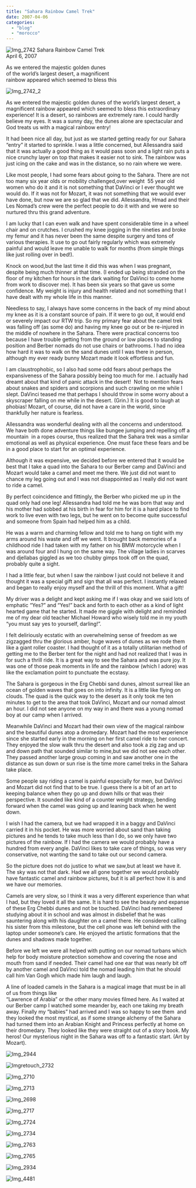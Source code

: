 ```yaml
---
title: "Sahara Rainbow Camel Trek"
date: 2007-04-06
categories: 
  - "blog"
  - "morocco"
---
```


 ![Img_2742](https://pub-ac94b3f306b24c0dba4238943c97f2e1.r2.dev/photos/uncategorized/2008/03/26/img_2742.png) Sahara Rainbow Camel Trek  
April 6, 2007

As we entered the majestic golden dunes  
of the world’s largest desert, a magnificent  
rainbow appeared which seemed to bless this

<!--more-->

![Img_2742_2](https://pub-ac94b3f306b24c0dba4238943c97f2e1.r2.dev/photos/uncategorized/2008/03/26/img_2742_2.png)

As we entered the majestic golden dunes of the world’s largest desert, a magnificent rainbow appeared which seemed to bless this extraordinary experience! It is a desert, so rainbows are extremely rare. I could hardly believe my eyes. It was a sunny day, the dunes alone are spectacular and God treats us with a magical rainbow entry!

It had been nice all day, but just as we started getting ready for our Sahara “entry” it started to sprinkle. I was a little concerned, but Allessandra said that it was actually a good thing as it would pass soon and a light rain puts a nice crunchy layer on top that makes it easier not to sink. The rainbow was just icing on the cake and was in the distance, so no rain where we were.

Like most people, I had some fears about going to the Sahara. There are not too many six year olds or mobility challenged,over weight  55 year old women who do it and it is not something that DaVinci or I ever thought we would do. If it was not for Mozart, it was not something that we would ever have done, but now we are so glad that we did. Allessandra, Hmad and their Les Nomad’s crew were the perfect people to do it with and we were so nurtured thru this grand adventure.

I am lucky that I can even walk and have spent considerable time in a wheel chair and on crutches. I crushed my knee jogging in the nineties and broke my femur and it has never been the same despite surgery and tons of various therapies. It use to go out fairly regularly which was extremely painful and would leave me unable to walk for months (from simple things like just rolling over in bed!).

Knock on wood,but the last time it did this was when I was pregnant, despite being much thinner at that time. (I ended up being stranded on the floor of my kitchen for hours in the dark waiting for DaVinci to come home from work to discover me). It has been six years so that gave us some confidence. My weight is injury and health related and not something that I have dealt with my whole life in this manner.

Needless to say, I always have some concerns in the back of my mind about my knee as it is a constant source of pain. If it were to go out, it would end or severely impact our RTW trip. So my primary fear about the camel trek was falling off (as some do) and having my knee go out or be re-injured in the middle of nowhere in the Sahara. There were practical concerns too because I have trouble getting from the ground or low places to standing position and Berber nomads do not use chairs or bathrooms. I had no idea how hard it was to walk on the sand dunes until I was there in person, although my ever ready bunny Mozart made it look effortless and fun.

I am claustrophobic, so I also had some odd fears about perhaps the expansiveness of the Sahara possibly being too much for me. I actually had dreamt about that kind of panic attack in the desert!  Not to mention fears about snakes and spiders and scorpions and such crawling on me while I slept. DaVinci teased me that perhaps I should throw in some worry about a skyscraper falling on me while in the desert. (Grin.) It is good to laugh at phobias! Mozart, of course, did not have a care in the world, since thankfully her nature is fearless.

Allessandra was wonderful dealing with all the concerns and understood. We have both done adventure things like bungee jumping and repelling off a mountain  in a ropes course, thus realized that the Sahara trek was a similar emotional as well as physical experience. One must face these fears and be in a good place to start for an optimal experience.

Although it was expensive, we decided before we entered that it would be best that I take a quad into the Sahara to our Berber camp and DaVinci and Mozart would take a camel and meet me there. We just did not want to chance my leg going out and I was not disappointed as I really did not want to ride a camel.

By perfect coincidence and fittingly, the Berber who picked me up in the quad only had one leg! Allessandra had told me he was born that way and his mother had sobbed at his birth in fear for him for it is a hard place to find work to live even with two legs, but he went on to become quite successful and someone from Spain had helped him as a child.

He was a warm and charming fellow and told me to hang on tight with my arms around his waste and off we went. It brought back memories of a childhood ride I had taken with my father on his BMW motorcycle when I was around four and I hung on the same way. The village ladies in scarves and djellabas giggled as we too chubby gimps took off on the quad, probably quite a sight.

I had a little fear, but when I saw the rainbow I just could not believe it and thought it was a special gift and sign that all was perfect. I instantly relaxed and began to really enjoy myself and the thrill of this moment. What a gift!

My driver was a delight and kept asking me if I was okay and we said lots of emphatic “Yes?” and “Yes!” back and forth to each other as a kind of light hearted game that he started. It made me giggle with delight and reminded me of my dear old teacher Michael Howard who wisely told me in my youth “you must say yes to yourself, darling!”.

I felt deliriously ecstatic with an overwhelming sense of freedom as we zigzagged thru the glorious amber, huge waves of dunes as we rode them like a giant roller coaster. I had thought of it as a totally utilitarian method of getting me to the Berber tent for the night and had not realized that I was in for such a thrill ride. It is a great way to see the Sahara and was pure joy. It was one of those peak moments in life and the rainbow (which I adore) was like the exclamation point to punctuate the ecstasy. 

The Sahara is gorgeous in the Erg Chebbi sand dunes, almost surreal like an ocean of golden waves that goes on into infinity. It is a little like flying on clouds. The quad is the quick way to the desert as it only took me ten minutes to get to the area that took DaVinci, Mozart and our nomad almost an hour. I did not see anyone on my way in and there was a young nomad boy at our camp when I arrived.

Meanwhile DaVinci and Mozart had their own view of the magical rainbow and the beautiful dunes atop a dromedary. Mozart had the most experience since she started early in the morning on her first camel ride to her concert. They enjoyed the slow walk thru the desert and also took a zig zag and up and down path that sounded similar to mine,but we did not see each other. They passed another large group coming in and saw another one in the distance as sun down or sun rise is the time more camel treks in the Sahara take place.

Some people say riding a camel is painful especially for men, but DaVinci and Mozart did not find that to be true. I guess there is a bit of an art to keeping balance when they go up and down hills or that was their perspective. It sounded like kind of a counter weight strategy, bending forward when the camel was going up and leaning back when he went down.

I wish I had the camera, but we had wrapped it in a baggy and DaVinci carried it in his pocket. He was more worried about sand than taking pictures and he tends to take much less than I do, so we only have two pictures of the rainbow. If I had the camera we would probably have a hundred from every angle. DaVinci likes to take care of things, so was very conservative, not wanting the sand to take out our second camera.

So the picture does not do justice to what we saw,but at least we have it. The sky was not that dark. Had we all gone together we would probably have fantastic camel and rainbow pictures, but it is all perfect how it is and we have our memories.

Camels are very slow, so I think it was a very different experience than what I had, but they loved it all the same. It is hard to see the beauty and expanse of these Erg Chebbi dunes and not be touched. DaVinci had remembered studying about it in school and was almost in disbelief that he was sauntering along with his daughter on a camel there. He considered calling his sister from this milestone, but the cell phone was left behind with the laptop under someone’s care. He enjoyed the artistic formations that the dunes and shadows made together.

Before we left we were all helped with putting on our nomad turbans which help for body moisture protection somehow and covering the nose and mouth from sand if needed. Their camel had one ear that was nearly bit off by another camel and DaVinci told the nomad leading him that he should call him Van Gogh which made him laugh and laugh.

A line of loaded camels in the Sahara is a magical image that must be in all of us from things like  
“Lawrence of Arabia” or the other many movies filmed here. As I waited at our Berber camp I watched some meander by, each one taking my breath away. Finally my “babies” had arrived and I was so happy to see them  and they looked the most mystical, as if some strange alchemy of the Sahara had turned them into an Arabian Knight and Princess perfectly at home on their dromedary. They looked like they were straight out of a story book. My heros! Our mysterious night in the Sahara was off to a fantastic start. (Art by Mozart).

![Img_2944](https://pub-ac94b3f306b24c0dba4238943c97f2e1.r2.dev/photos/uncategorized/2008/03/26/img_2944.png)

![Imgretouch_2732](https://pub-ac94b3f306b24c0dba4238943c97f2e1.r2.dev/photos/uncategorized/2008/03/26/imgretouch_2732.png)

![Img_2710](https://pub-ac94b3f306b24c0dba4238943c97f2e1.r2.dev/photos/uncategorized/2008/03/26/img_2710.png)

![Img_2713](https://pub-ac94b3f306b24c0dba4238943c97f2e1.r2.dev/photos/uncategorized/2008/03/26/img_2713.png)

![Img_2698](https://pub-ac94b3f306b24c0dba4238943c97f2e1.r2.dev/photos/uncategorized/2008/03/26/img_2698.png)

![Img_2717](https://pub-ac94b3f306b24c0dba4238943c97f2e1.r2.dev/photos/uncategorized/2008/03/26/img_2717.png)

![Img_2724](https://pub-ac94b3f306b24c0dba4238943c97f2e1.r2.dev/photos/uncategorized/2008/03/26/img_2724.png)

![Img_2734](https://pub-ac94b3f306b24c0dba4238943c97f2e1.r2.dev/photos/uncategorized/2008/03/26/img_2734.png)

![Img_2763](https://pub-ac94b3f306b24c0dba4238943c97f2e1.r2.dev/photos/uncategorized/2008/03/26/img_2763.png)

![Img_2765](https://pub-ac94b3f306b24c0dba4238943c97f2e1.r2.dev/photos/uncategorized/2008/03/26/img_2765.png)

![Img_2934](https://pub-ac94b3f306b24c0dba4238943c97f2e1.r2.dev/photos/uncategorized/2008/03/26/img_2934.png)

![Img_4481](https://pub-ac94b3f306b24c0dba4238943c97f2e1.r2.dev/photos/uncategorized/2008/03/26/img_4481.png)
